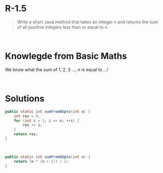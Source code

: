 # R-1.5
> Write a short Java method that takes an integer n and returns the sum of all positive integers less than or equal to n.

&nbsp;

# Knowlegde from Basic Maths
We know what the sum of 1, 2, 3 ..., n is equal to ...!

&nbsp;

# Solutions
``` java
public static int sumFrom0Upto(int n) {
    int res = 0;
    for (int i = 1; i <= n; ++i) {
        res += i;
    }
    return res;
}
```

&nbsp;

``` java
public static int sumFrom0Upto(int n) {
    return (n * (n + 1)) / 2;
}
```